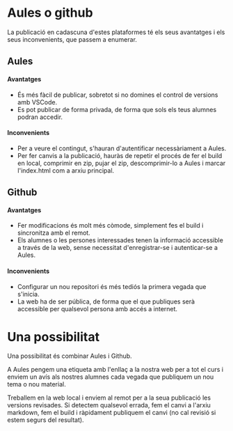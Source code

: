 # Aules o github

La publicació en cadascuna d'estes plataformes té els seus avantatges i els seus inconvenients, que passem a enumerar.

## Aules

#### Avantatges

- És més fàcil de publicar, sobretot si no domines el control de versions amb VSCode.
- Es pot publicar de forma privada, de forma que sols els teus alumnes podran accedir.

#### Inconvenients

- Per a veure el contingut, s'hauran d'autentificar necessàriament a Aules.
- Per fer canvis a la publicació, hauràs de repetir el procés de fer el build en local, comprimir en zip, pujar el zip, descomprimir-lo a Aules i marcar l'index.html com a arxiu principal.

## Github

#### Avantatges

- Fer modificacions és molt més còmode, simplement fes el build i sincronitza amb el remot.
- Els alumnes o les persones interessades tenen la informació accessible a través de la web, sense necessitat d'enregistrar-se i autenticar-se a Aules.


#### Inconvenients

- Configurar un nou repositori és més tediós la primera vegada que s'inicia.
- La web ha de ser pública, de forma que el que publiques serà accessible per qualsevol persona amb accés a internet.

# Una possibilitat

Una possibilitat és combinar Aules i Github. 

A Aules pengem una etiqueta amb l'enllaç a la nostra web per a tot el curs i enviem un avís als nostres alumnes cada vegada que publiquem un nou tema o nou material.

Treballem en la web local i enviem al remot per a la seua publicació les versions revisades. Si detectem qualsevol errada, fem el canvi a l'arxiu markdown, fem el build i ràpidament publiquem el canvi (no cal revisió si estem segurs del resultat).